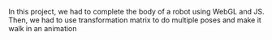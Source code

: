 In this project, we had to complete the body of a robot using WebGL and JS.
<br/> Then, we had to use transformation matrix to do multiple poses and make it walk in an animation
